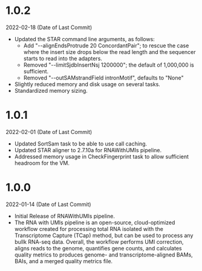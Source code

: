 # 1.0.2
2022-02-18 (Date of Last Commit)

* Updated the STAR command line arguments, as follows:
    * Add "--alignEndsProtrude 20 ConcordantPair"; to rescue the case where the insert size drops below the read length and the sequencer starts to read into the adapters.
    * Removed "--limitSjdbInsertNsj 1200000"; the default of 1,000,000 is sufficient.
    * Removed "--outSAMstrandField intronMotif", defaults to "None"
* Slightly reduced memory and disk usage on several tasks.
* Standardized memory sizing.

# 1.0.1
2022-02-01 (Date of Last Commit)

* Updated SortSam task to be able to use call caching.
* Updated STAR aligner to 2.7.10a for RNAWithUMIs pipeline.
* Addressed memory usage in CheckFingerprint task to allow sufficient headroom for the VM.

# 1.0.0
2022-01-14 (Date of Last Commit)

* Initial Release of RNAWithUMIs pipeline.
* The RNA with UMIs pipeline is an open-source, cloud-optimized workflow created for processing total RNA isolated with the Transcriptome Capture (TCap) method, but can be used to process any bullk RNA-seq data. Overall, the workflow performs UMI correction, aligns reads to the genome, quantifies gene counts, and calculates quality metrics to produces genome- and transcriptome-aligned BAMs, BAIs, and a merged quality metrics file.


